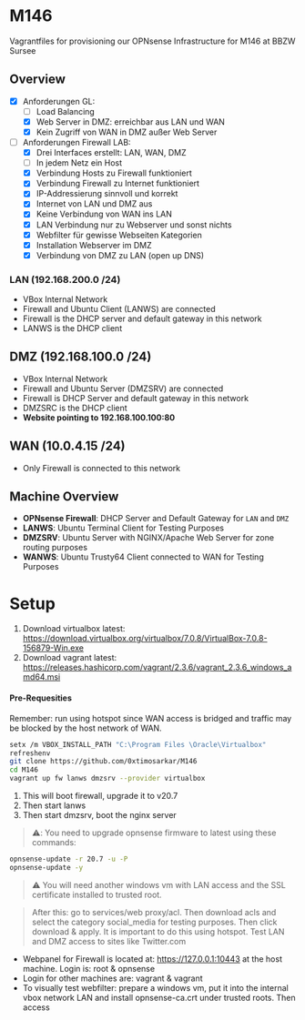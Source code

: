# M146
Vagrantfiles for provisioning our OPNsense Infrastructure for M146 at BBZW Sursee

## Overview

- [x] Anforderungen GL:
    - [ ] Load Balancing
    - [x] Web Server in DMZ: erreichbar aus LAN und WAN
    - [x] Kein Zugriff von WAN in DMZ außer Web Server
- [ ] Anforderungen Firewall LAB:
    - [x] Drei Interfaces erstellt: LAN, WAN, DMZ
    - [ ] In jedem Netz ein Host
    - [x] Verbindung Hosts zu Firewall funktioniert
    - [x] Verbindung Firewall zu Internet funktioniert
    - [x] IP-Addressierung sinnvoll und korrekt
    - [x] Internet von LAN und DMZ aus
    - [x] Keine Verbindung von WAN ins LAN
    - [x] LAN Verbindung nur zu Webserver und sonst nichts
    - [x] Webfilter für gewisse Webseiten Kategorien
    - [x] Installation Webserver im DMZ
    - [x] Verbindung von DMZ zu LAN (open up DNS)

### LAN (192.168.200.0 /24)

- VBox Internal Network
- Firewall and Ubuntu Client (LANWS) are connected
- Firewall is the DHCP server and default gateway in this network
- LANWS is the DHCP client

## DMZ (192.168.100.0 /24)

- VBox Internal Network
- Firewall and Ubuntu Server (DMZSRV) are connected
- Firewall is DHCP Server and default gateway in this network
- DMZSRC is the DHCP client
- **Website pointing to 192.168.100.100:80**

## WAN (10.0.4.15 /24)

- Only Firewall is connected to this network


## Machine Overview

- **OPNsense Firewall**: DHCP Server and Default Gateway for ```LAN``` and ```DMZ```
- **LANWS**: Ubuntu Terminal Client for Testing Purposes
- **DMZSRV**: Ubuntu Server with NGINX/Apache Web Server for zone routing purposes
- **WANWS**: Ubuntu Trusty64 Client connected to WAN for Testing Purposes


# Setup


1. Download virtualbox latest: https://download.virtualbox.org/virtualbox/7.0.8/VirtualBox-7.0.8-156879-Win.exe
2. Download vagrant latest: https://releases.hashicorp.com/vagrant/2.3.6/vagrant_2.3.6_windows_amd64.msi

#### Pre-Requesities

Remember: run using hotspot since WAN access is bridged and traffic may be blocked by the host network of WAN.

```bash
setx /m VBOX_INSTALL_PATH "C:\Program Files \Oracle\Virtualbox"
refreshenv
git clone https://github.com/0xtimosarkar/M146
cd M146
vagrant up fw lanws dmzsrv --provider virtualbox
```
1. This will boot firewall, upgrade it to v20.7
2. Then start lanws 
3. Then start dmzsrv, boot the nginx server

> ⚠️: You need to upgrade opnsense firmware to latest using these commands:

```bash
opnsense-update -r 20.7 -u -P
opnsense-update -y
```
> :warning: You will need another windows vm with LAN access and the SSL certificate installed to trusted root.

> After this: go to services/web proxy/acl. Then download acls and select the category social_media for testing purposes. Then click download & apply. 
> It is important to do this using hotspot.
> Test LAN and DMZ access to sites like Twitter.com

- Webpanel for Firewall is located at: https://127.0.0.1:10443 at the host machine. Login is: root & opnsense
- Login for other machines are: vagrant & vagrant
- To visually test webfilter: prepare a windows vm, put it into the internal vbox network LAN and install opnsense-ca.crt under trusted roots. Then access 
